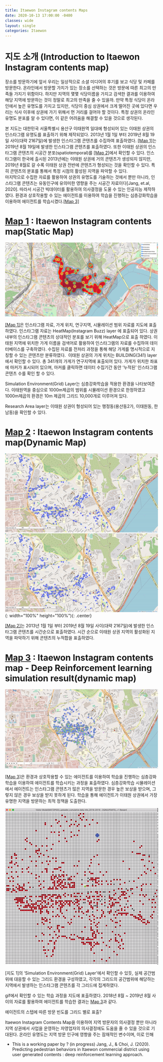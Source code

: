 ```yaml
---
title: Itaewon Instagram contents Maps
date: 2020-10-13 17:00:00 -0400
classes: wide
layout: single
categories: Itaewon
---
```


# 지도 소개 (Introduction to Itaewon Instagram contents map)
장소를 방문하기에 앞서 우리는 일상적으로 소셜 미디어의 후기를 보고 식당 및 카페를 방문한다. 온라인에서 방문할 가치가 있는 장소를 선택하는 것은 방문에 따른 최고의 만족들 가지기 위함이다. 하지만 지역의 몇몇 식당이름을 가지고 검색한 결과를 이용하여 해당 지역에 방문하는 것이 정말로 최고의 만족을 줄 수 있을까. 만약 특정 식당이 온라인에서 높은 유명도를 가지고 있지만, 식당이 중심 상권에서 크게 떨어진 곳에 있다면 우리는 식사 이후에 상권에 가기 위해서 먼 거리를 걸어야 할 것이다. 특정 상권의 온라인 유명도 분포를 알 수 있다면, 이 같은 어려움을 해결할 수 있을 것으로 생각된다.

본 지도는 대한민국 서울특별시 용산구 이태원역 일대에 형성되어 있는 이태원 상권의 인스타그램 유명도를 표출하기 위해 제작되었다. 2013년 1월 1일 부터 2019년 8월 19일 사이(대략 2167일)에 발생한 인스타그램 콘텐츠를 수집하여 표출하였다. [[Map 1]](https://jilijiliji.github.io/ITW_baseMap_20201011.html)는 2019년 8월 19일에 발생한 인스타그램 콘텐츠를 표출하였다.
또한 이태원 상권의 인스타그램 콘텐츠의 시공간 분포(spatiotemporal)를 [[Map 2]](https://jilijiliji.github.io/ITW_timeInstagramCummulative.html)에서 확인할 수 있다. 인스타그램이 한국에 출시된 2013년에는 이태원 상권에 거의 콘텐츠가 생성되지 않지만, 2019년 8월로 갈 수록 이태원 상권 전반에 콘텐츠가 형성되는 것을 확인할 수 있다. 특히 콘텐츠의 분포를 통해서 특정 시점의 활성된 지역을 파악할 수 있다.   
마지막으로 수집한 자료를 활용하여 상권의 유명도를 기술하는 것에서 뿐만 아니라, 인스타그램 콘텐츠는 유동인구에 유의미한 영향을 주는 시공간 자료이다[Jang, et.al, 2020]. 따라서 시공간 빅데이터를 활용하여 의사결정을 도울 수 있는 인공지능 제작하였다. 환경과 상호작용할 수 있는 에이전트를 이용하여 학습을 진행하는 심층강화학습을 이용하여 에이전트를 학습시켰다.[[Map 3]](https://jilijiliji.github.io/SimulationResult_20201012.html)


# [Map 1](https://jilijiliji.github.io/ITW_baseMap_20201011.html) : Itaewon Instagram contents map(Static Map)

![Map 1](/assets/basemapimage.jpg)

[[Map 1]](https://jilijiliji.github.io/ITW_baseMap_20201011.html)은 인스타그램 자료, 가게 위치, 연구지역, 시뮬레이션 범위 자료를 지도에 표출하였다.
인스타그램 자료는 HeatMap(Instagram Buzz) layer 에 표출되어 있다. 상권 내부의 인스타그램 콘텐츠의 상대적인 분포를 보기 위해 HeatMap으로 표출 하였다. 이태원 지역에 위치한 가게 이름을 검색어로 활용하여 인스타그램의 자료를 수집하여 데이터베이스를 구축하였다. 수집된 자료를 전처리 과정을 통해 해당 가게를 명시적으로 지칭할 수 있는 콘텐츠만 분류하였다. 
이태원 상권의 가게 위치는 BUILDING(341) layer에서 확인할 수 있다. 총 341개의 가게가 연구지역에 표출되어 있다. 가게가 위치한 좌표에 마커가 표시되어 있으며, 마커를 클릭하면 데이터 수집기간 동안 ‘누적된’ 인스타그램 콘텐츠 수를 확인 할 수 있다.

Simulation Environment(Grid) Layer는 심층강화학습을 적용한 환경을 나타보여준다. 이태원역을 중심으로  1000m제곱의 범위를 시뮬레이션 환경으로 한정하였고 1000m제곱의 환경은 10m 제곱의 그리드 10,000개로 이루어져 있다.

Research Area layer는 이태원 상권이 형성되어 있는 행정동(용산동2가, 이태원동, 한남동)을 확인할 수 있다.

# [Map 2](https://jilijiliji.github.io/ITW_timeInstagramCummulative.html) : Itaewon Instagram contents map(Dynamic Map)

![Map 2](/assets/map2Example.gif)
![Map 2](/assets/map2Example.gif){: width="100%" height="100%"){: .center}

[[Map 2]](https://jilijiliji.github.io/ITW_timeInstagramCummulative.html)는 2013년 1월 1일 부터 2019년 8월 19일 사이(대략 2167일)에 발생한 인스타그램 콘텐츠를 시간순으로 표출하였다. 시간 순으로 이태원 상권 지역의 활성화된 지역을 파악하기 위해 콘텐츠의 누적합을 표출하였다. 

# [Map 3](https://jilijiliji.github.io/SimulationResult_20201012.html) : Itaewon Instagram contents map - Deep Reinforcement learning simulation result(dynamic map)

![Map 3](/assets/simulationResult.gif)

[[Map 3]](https://jilijiliji.github.io/SimulationResult_20201012.html)은 환경과 상호작용할 수 있는 에이전트를 이용하여 학습을 진행하는 심층강화학습을 이용하여 에이전트를 학습시키는 과정을 표출하였다. 심층강화학습 시뮬레이션에서 에이전트는 인스타그램 콘텐츠가 많은 지역을 방문한 경우 높은 보상을 받으며, 그렇지 않은 경우 보상을 받지 못하게 된다. 학습을 통해 에이전트가 이태원 상권에서 가장 유명한 지역을 방문하는 최적 정책을 도출한다. 

![Grid Environment](/assets/gridSimulation.gif)

[지도 1]의 ‘Simulation Environment(Grid) Layer’에서 확인할 수 있듯, 실제 공간범위에 대응할 수 있는 그리드 환경을 구성하였고, 각각의 그리드의 공간범위에 해당하는 지역에서 발생하는 인스타그램 콘텐츠를 각 그리드에 집계하였다.

gif에서 확인할 수 있는 학습 과정을 지도에 표출하였다. 2018년 8월 ~ 2019년 8월 사이의 자료를 활용하여 에이전트를 학습한 결과는 [Map 3](https://jilijiliji.github.io/SimulationResult_20201012.html)과 같다.

에이전트의 스텝에 따른 방문 빈도를 그리드 별로 표출?

Itaewon Instagram Contents Map을 이용하여 
지역 방문자의 의사결정 뿐만 아니라 지역 상권에서 사업을 운영하는 자영업자의 의사결정에도 도움을 줄 수 있을 것으로 기대된다. 
온라인 유명도는 지역 방문 인구에 영향을 주는 잠재적인 변수이며, 이로 인해 

* This is a working paper by ?
(in progress) Jang, J., & Choi, J. (2020). Predicting pedestrian behaviors in Itaewon commercial district using user generated contents : deep reinforcement learning approach.
